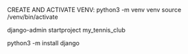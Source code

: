 CREATE AND ACTIVATE VENV:
python3 -m venv venv
source /venv/bin/activate

django-admin startproject my_tennis_club

python3 -m install django

